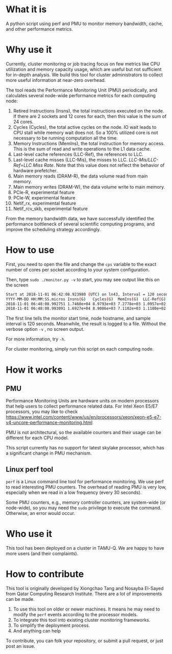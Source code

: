 # What it is
A python script using perf and PMU to monitor memory bandwidth, cache, and other performance metrics.

# Why use it
Currently, cluster monitoring or job tracing focus on few metrics like CPU utilization and memory capacity usage, which are useful but not sufficient for in-depth analysis. 
We build this tool for cluster administrators to collect more useful information at near-zero overhead.

The tool reads the Performance Monitoring Unit (PMU) periodically, and calculates several node-wide performance metrics for each computing node:

1. Retired Instructions (Insns), the total instructions executed on the node. If there are 2 sockets and 12 cores for each, then this value is the sum of 24 cores.
2. Cycles (Cycles), the total active cycles on the node. IO wait leads to CPU stall while memory wait does not. So a 100% utilized core is not necessary to be running computation all the time. 
3. Memory Instructions (MemIns), the total instruction for memory access. This is the sum of read and write operations to the L1 data cache.
4. Last-level cache references (LLC-Ref), the references to LLC.
5. Last-level cache misses (LLC-Mis), the misses to LLC. *LLC-Mis/LLC-Ref=LLC Miss Rate*. Note that this value does not reflect the behavior of hardware prefetcher.
6. Main memory reads (DRAM-R), the data volume read from main memory.
7. Main memory writes (DRAM-W), the data volume write to main memory. 
8. PCIe-R, experimental feature
9. PCIe-W, experimental feature
10. Netif_rx, experimental feature
11. Netif_rcv_skb, experimental feature

From the memory bandwidth data, we have successfully identified the performance bottleneck of several scientific computing programs, and improve the scheduling strategy accordingly. 

# How to use
First, you need to open the file and change the ```cps``` variable to the exact number of cores per socket according to your system configuration.

Then, type ```sudo ./monitor.py -v``` to start, you may see output like this on the screen
```bash
Start at 2018-11-01 06:42:08.923980 (UTC) on ln43, Interval = 120 seconds
YYYY-MM-DD HH:MM:SS.micros Insns(G)   Cycles(G)  MemIns(G)  LLC-Ref(G) LLC-Mis(G) DRAM-R(GB) DRAM-W(GB) PCIe-R(GB) PCIe-W(GB) Netif_rx Netif_rcv_skb
2018-11-01 06:48:08.992751 1.7460e+04 8.9793e+03 7.2778e+03 1.0957e+02 1.1215e+01 2.2228e+03 9.8252e+02 6.0182e+02 2.7390e-02 5.2000e+01 5.2000e+01
2018-11-01 06:48:08.993091 1.6927e+04 8.9086e+03 7.1102e+03 1.1180e+02 1.2087e+01 2.3124e+03 1.0123e+03 6.1000e+02 1.3509e-02 6.0000e+00 6.0000e+00
```
The first line tells the monitor start time, node hostname, and sample interval is 120 seconds.
Meanwhile, the result is logged to a file.
Without the verbose option ```-v``` , no screen output.

For more information, try ```-h```.

For cluster monitoring, simply run this script on each computing node. 

# How it works
## PMU 
Performance Monitoring Units are hardware units on modern processors that help users to collect performance related data. For Intel Xeon E5/E7 processors, you may like to check https://www.intel.com/content/www/us/en/processors/xeon/xeon-e5-e7-v4-uncore-performance-monitoring.html

PMU is not architectural, so the available counters and their usage can be different for each CPU model. 

This script currently has no support for latest skylake processor, which has a significant change in PMU mechanism.

## Linux perf tool
```perf``` is a Linux command line tool for performance monitoring. We use perf to read interesting PMU counters. The overhead of reading PMU is very low, especially when we read in a low frequency (every 30 seconds).

Some PMU counters, e.g., memory controller counters, are system-wide (or node-wide), so you may need the ```sudo``` privilege to execute the command. Otherwise, an error would occur. 

# Who use it
This tool has been deployed on a cluster in TAMU-Q.
We are happy to have more users (and their complaints).

# How to contribute
This tool is originally developed by Xiongchao Tang and Nosayba El-Sayed from Qatar Computing Research Institute. 
There are a lot of improvements can be made. 
1. To use this tool on older or newer machines. It means he may need to modify the ```perf``` events according to the processor models.
2. To integrate this tool into existing cluster monitoring frameworks.
3. To simplify the deployment process. 
4. And anything can help

To contribute, you can folk your repository, or submit a pull request, or just post an issue. 

